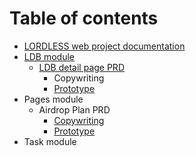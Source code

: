 # Table of contents

* [LORDLESS web project documentation](README.md)
* [LDB module](ldb-module/README.md)
  * [LDB detail page PRD](ldb-module/prd/README.md)
    * Copywriting
    * [Prototype](https://pro.modao.cc/app/PukTxWmpLRqSF9KSJzgpNAomqki34GN)
* Pages module
  * Airdrop Plan PRD
    * [Copywriting](pages-module/airdrop-plan/airdrop-plan.md)
    * [Prototype](https://pro.modao.cc/app/PukTxWmpLRqSF9KSJzgpNAomqki34GN#screen=sCDE86729101526629004192)
* Task module

